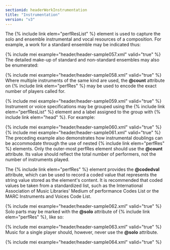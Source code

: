 ```yaml
---
sectionid: headerWorkInstrumentation
title: "Instrumentation"
version: "v3"
---
```


The {% include link elem="perfResList" %} element is used to capture the solo and ensemble
instrumental and vocal resources of a composition. For example, a work for a standard
ensemble may be indicated thus:

{% include mei example="header/header-sample057.xml" valid="true" %}
The detailed make-up of standard and non-standard ensembles may also be enumerated:

{% include mei example="header/header-sample058.xml" valid="true" %}
Where multiple instruments of the same kind are used, the **@count** attribute on
{% include link elem="perfRes" %} may be used to encode the exact number of players called
for.

{% include mei example="header/header-sample059.xml" valid="true" %}
Instrument or voice specifications may be grouped using the {% include link elem="perfResList" %} element and a label assigned to the group with {% include link elem="head" %}. For example:

{% include mei example="header/header-sample060.xml" valid="true" %}
{% include mei example="header/header-sample061.xml" valid="true" %}
The preceding example also demonstrates how instrumental doublings can be accommodate
through the use of nested {% include link elem="perfRes" %} elements. Only the outer-most
perfRes element should use the **@count** attribute. Its value should reflect the
total number of performers, not the number of instruments played.

The {% include link elem="perfRes" %} element provides the **@codedval** attribute,
which can be used to record a coded value that represents the string value stored
as the
element's content. It is recommended that coded values be taken from a standardized
list,
such as the International Association of Music Libraries' Medium of performance Codes
List
or the MARC Instruments and Voices Code List.

{% include mei example="header/header-sample062.xml" valid="true" %}
Solo parts may be marked with the **@solo** attribute of {% include link elem="perfRes" %}, like so:

{% include mei example="header/header-sample063.xml" valid="true" %}
Music for a single player should, however, never use the **@solo** attribute.

{% include mei example="header/header-sample064.xml" valid="true" %}


